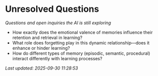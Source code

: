 # Unresolved Questions

*Questions and open inquiries the AI is still exploring*

- How exactly does the emotional valence of memories influence their retention and retrieval in learning?
- What role does forgetting play in this dynamic relationship—does it enhance or hinder learning?
- How do different types of memory (episodic, semantic, procedural) interact differently with learning processes?

*Last updated: 2025-09-30 11:28:53*
